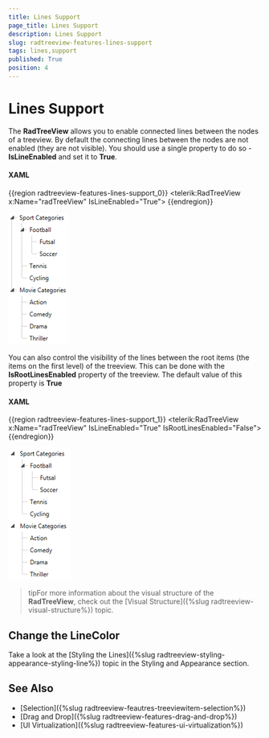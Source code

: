 ```yaml
---
title: Lines Support
page_title: Lines Support
description: Lines Support
slug: radtreeview-features-lines-support
tags: lines,support
published: True
position: 4
---
```


# Lines Support

The __RadTreeView__ allows you to enable connected lines between the nodes of a treeview. By default the connecting lines between the nodes are not enabled (they are not visible). You should use a single property to do so - __IsLineEnabled__ and set it to __True__.

#### __XAML__

{{region radtreeview-features-lines-support_0}}
	<telerik:RadTreeView x:Name="radTreeView" IsLineEnabled="True">
	{{endregion}}

![Rad Tree View Features Lines Support 001](images/RadTreeView_Features_LinesSupport_001.png)

You can also control the visibility of the lines between the root items (the items on the first level) of the treeview. This can be done with the __IsRootLinesEnabled__ property of the treeview. The default value of this property is __True__

#### __XAML__

{{region radtreeview-features-lines-support_1}}
	<telerik:RadTreeView x:Name="radTreeView" IsLineEnabled="True" IsRootLinesEnabled="False">
	{{endregion}}

![Rad Tree View Features Lines Support 002](images/RadTreeView_Features_LinesSupport_002.png)

>tipFor more information about the visual structure of the __RadTreeView__, check out the [Visual Structure]({%slug radtreeview-visual-structure%}) topic.

## Change the LineColor

Take a look at the [Styling the Lines]({%slug radtreeview-styling-appearance-styling-line%}) topic in the Styling and Appearance section.

## See Also
 * [Selection]({%slug radtreeview-feautres-treeviewitem-selection%})
 * [Drag and Drop]({%slug radtreeview-features-drag-and-drop%})
 * [UI Virtualization]({%slug radtreeview-features-ui-virtualization%})